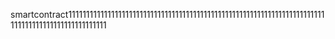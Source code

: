 smartcontract111111111111111111111111111111111111111111111111111111111111111111111111111111111111111111111111111
